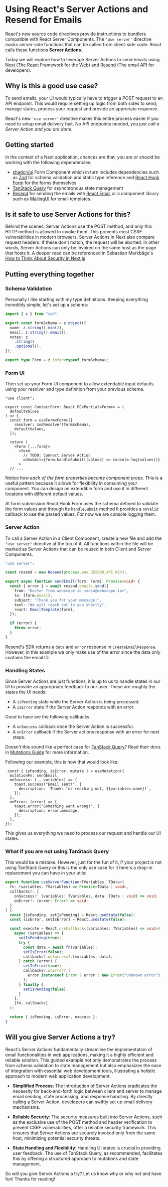 # Using React's Server Actions and Resend for Emails

React's new source code directives provide instructions to bundlers compatible with React Server Components. The `'use server'` directive marks server-side functions that can be called from client-side code. React calls these functions **Server Actions**.

Today we will explore how to leverage Server Actions to send emails using [Next](https://nextjs.org/) (The React Framework for the Web) and [Resend](https://resend.com/) (The email API for developers).

## Why is this a good use case?

To send emails, your UI would typically have to trigger a POST request to an API endpoint. This would require setting up logic from both sides to send, manage states, process your request and provide an approriate response.

React's new `'use server'` directive makes this entire process easier if you need to setup email delivery fast. No API endpoints needed, you just *call a Server Action and you are done*.

## Getting started

In the context of a Next application, chances are that, you are or should be working with the following dependencies:
* [shadcn/ui](https://ui.shadcn.com/) Form Component which in turn includes dependencies such as [Zod](https://zod.dev/) for schema validation and static type inference and [React Hook Form](https://react-hook-form.com/) for the forms themselves
* [TanStack Query](https://tanstack.com/query/latest) for asynchronous state management
* [Resend](https://resend.com/) for sending the emails with [React Email](https://react.email/) or a component library such as [MailingUI](https://mailingui.com) for email templates.

## Is it safe to use Server Actions for this?

Behind the scenes, Server Actions use the POST method, and only this HTTP method is allowed to invoke them. This prevents most CSRF vulnerabilities in modern browsers. Server Actions in Next also compare request headers. If these don't match, the request will be aborted. In other words, Server Actions can only be invoked on the same host as the page that hosts it. A deeper read can be referenced in Sebastian Markbåge's [How to Think About Security in Next.js](https://nextjs.org/blog/security-nextjs-server-components-actions)

## Putting everything together

### Schema Validation

Personally I like starting with my type definitions. Keeping everything incredibly simple, let's set up a schema:

``` ts
import { z } from "zod";

export const formSchema = z.object({
  name: z.string().min(2),
  email: z.string().email(),
  notes: z
    .string()
    .optional(),
});

export type Form = z.infer<typeof formSchema>;
```
### Form UI

Then set up your Form UI component to allow extendable input defaults using your resolver and type definition from your previous schema.

```tsx
"use client";

export const ContactForm: React.FC<Partial<Form>> = (
  defaultValues
) => {
  const form = useForm<Form>({
    resolver: zodResolver(formSchema),
    defaultValues,
  });

  return (
    <Form {...form}>
      <form
        // TODO: Connect Server Action
        onSubmit={form.handleSubmit((values) => console.log(values))}
      >
  // ...
```

Notice how *each of the form properties become component props*. This is a useful pattern because it allows for flexibility in consuming your component. You can design an extendible form and use it in different locatons with different default values.

At form submission React Hook Form uses the schema defined to validate the form values and through its `handleSubmit` method it provides a `onValid` callback to use the parsed values. For now we are console logging them.

### Server Action

To call a Server Action in a Client Component, create a new file and add the `"use server"` directive at the top of it. All functions within the file will be marked as Server Actions that can be reused in both Client and Server Components.

```ts
"use server";

const resend = new Resend(process.env.RESEND_API_KEY);

export async function sendEmail(form: Form): Promise<void> {
  const { error } = await resend.emails.send({
    from: "Hector from webscope.io <sosa@webscope.io>",
    to: [form.email],
    subject: "Thank you for your message!",
    text: "We will reach out to you shortly",
    react: EmailTemplate(form),
  });

  if (error) {
    throw error;
  }
}
```

Resend's SDK returns a `data` and `error` response in `CreateEmailResponse`. However, in this example we only make use of the error since the data only contains the email ID.

### Handling States

Since Server Actions are just functions, it is up to us to handle states in our UI to provide an appropriate feedback to our user. These are roughly the states the UI needs:
* A `isPending` state while the Server Action is being processed.
* A `isError` state if the Server Action responds with an error.

Good to have are the following callbacks:
* A `onSuccess` callback once the Server Action is successful.
* A `onError` callback if the Server actions response with an error for next steps.

Doesn't this sound like a perfect case for [TanStack Query](https://tanstack.com/query/latest)? Read their docs in [Mutations Guide](https://tanstack.com/query/latest/docs/framework/react/guides/mutations) for more information.

Following our example, this is how that would look like:

```tsx
 const { isPending, isError, mutate } = useMutation({
  mutationFn: sendEmail,
  onSuccess: (_, variables) => {
    toast.success("Email sent!", {
      description: `Thanks for reaching out, ${variables.name}!`,
    });
  },
  onError: (error) => {
    toast.error("Something went wrong!", {
      description: error.message,
    });
  },
});
```

This gives us everything we need to process our request and handle our UI states. 

### What if you are not using TanStack Query

This would be a mistake. However, just for the fun of it, if your project is not using TanStack Query or this is the only use case for it here's a drop-in replacement you can have in your utils:

```ts
export function useServerFunction<TVariables, TData>(
  fn: (variables: TVariables) => Promise<TData | void>,
  callbacks?: {
    onSuccess?: (variables: TVariables, data: TData | void) => void;
    onError?: (error: Error) => void;
  }
) {
  const [isPending, setIsPending] = React.useState(false);
  const [isError, setIsError] = React.useState(false);

  const execute = React.useCallback<(variables: TVariables) => void>(
    async (variables) => {
      setIsPending(true);
      try {
        const data = await fn(variables);
        setIsError(false);
        callbacks?.onSuccess?.(variables, data);
      } catch (error) {
        setIsError(true);
        callbacks?.onError?.(
          error instanceof Error ? error : new Error("Unknown error")
        );
      } finally {
        setIsPending(false);
      }
    },
    [fn, callbacks]
  );

  return { isPending, isError, execute };
}
```

## Will you give Server Actions a try?


React's Server Actions fundamentally streamline the implementation of email functionalities in web applications, making it a highly efficient and reliable solution. This guided example not only demonstrates the process from schema validation to state management but also emphasizes the ease of integration with essential web development tools, illustrating a holistic approach to modern web application development.

* **Simplified Process**: The introduction of Server Actions eradicates the necessity for back-and-forth logic between client and server to manage email sending, state processing, and response handling. By directly calling a Server Action, developers can swiftly set up email delivery mechanisms.

* **Reliable Security**: The security measures built into Server Actions, such as the exclusive use of the POST method and header verification to prevent CSRF vulnerabilities, offer a reliable security framework. This ensures that Server Actions are securely invoked only from the same host, minimizing potential security threats.

* **State Handling and Flexibility**: Handling UI states is crucial in providing user feedback. The use of TanStack Query, as recommended, facilitates this by offering a structured approach to mutations and state management.

So will you give Server Actions a try? Let us know why or why not and have fun! Thanks for reading!